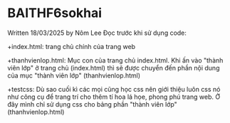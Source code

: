 # BAITHF6sokhai
Written 18/03/2025 by Nôm Lee Đọc trước khi sử dụng code:

+index.html: trang chủ chính của trang web

+thanhvienlop.html: Mục con của trang chủ index.html. Khi ấn vào "thành viên lớp" ở trang chủ (index.html) thì sẽ được chuyển đến phần nội dung của mục "thành viên lớp" (thanhvienlop.html)

+testcss: Dù sao cuối kì các mọi cũng học css nên giới thiệu luôn css nó như công cụ để trang trí cho thêm tí hoa lá họe, phong phú trang web. Ở đây mình chỉ sử dụng css cho bảng phần "thành viên lớp" (thanhvienlop.html)
